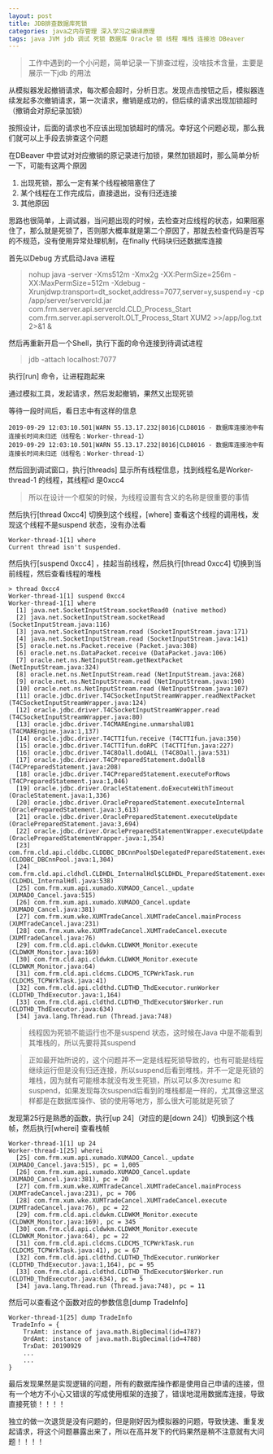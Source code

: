 ```yaml
---
layout: post
title: JDB排查数据库死锁
categories: java之内存管理 深入学习之编译原理 
tags: java JVM jdb 调试 死锁 数据库 Oracle 锁 线程 堆栈 连接池 DBeaver 
---
```


>工作中遇到的一个小问题，简单记录一下排查过程，没啥技术含量，主要是展示一下jdb 的用法

从模拟器发起撤销请求，每次都会超时，分析日志。发现点击按钮之后，模拟器连续发起多次撤销请求，第一次请求，撤销是成功的，但后续的请求出现加锁超时（撤销会对原纪录加锁）

按照设计，后面的请求也不应该出现加锁超时的情况。幸好这个问题必现，那么我们就可以上手段去排查这个问题

在DBeaver 中尝试对对应撤销的原记录进行加锁，果然加锁超时，那么简单分析一下，可能有这两个原因

1. 出现死锁，那么一定有某个线程被阻塞住了
2. 某个线程在工作完成后，直接退出，没有归还连接
3. 其他原因

思路也很简单，上调试器，当问题出现的时候，去检查对应线程的状态，如果阻塞住了，那么就是死锁了，否则那大概率就是第二个原因了，那就去检查代码是否写的不规范，没有使用异常处理机制，在finally 代码块归还数据库连接

首先以Debug 方式启动Java 进程

>nohup java -server -Xms512m -Xmx2g -XX:PermSize=256m -XX:MaxPermSize=512m -Xdebug -Xrunjdwp:transport=dt_socket,address=7077,server=y,suspend=y -cp /app/server/servercld.jar com.frm.server.api.servercld.CLD_Process_Start com.frm.server.api.serverolt.OLT_Process_Start XUM2 >>/app/log.txt 2>&1 &

然后再重新开启一个Shell，执行下面的命令连接到待调试进程

>jdb -attach localhost:7077

执行[run] 命令，让进程跑起来

通过模拟工具，发起请求，然后发起撤销，果然又出现死锁

等待一段时间后，看日志中有这样的信息

```
2019-09-29 12:03:10.501|WARN 55.13.17.232|8016|CLD8016 - 数据库连接池中有连接长时间未归还（线程名：Worker-thread-1）
2019-09-29 12:03:10.501|WARN 55.13.17.232|8016|CLD8016 - 数据库连接池中有连接长时间未归还（线程名：Worker-thread-1）
```

然后回到调试窗口，执行[threads] 显示所有线程信息，找到线程名是Worker-thread-1 的线程，其线程id 是0xcc4

>所以在设计一个框架的时候，为线程设置有含义的名称是很重要的事情

然后执行[thread 0xcc4] 切换到这个线程，[where] 查看这个线程的调用栈，发现这个线程不是suspend 状态，没有办法看

```
Worker-thread-1[1] where
Current thread isn't suspended.
```

然后执行[suspend 0xcc4] ，挂起当前线程，然后执行[thread 0xcc4] 切换到当前线程，然后查看线程的堆栈

```
> thread 0xcc4
Worker-thread-1[1] suspend 0xcc4
Worker-thread-1[1] where
  [1] java.net.SocketInputStream.socketRead0 (native method)
  [2] java.net.SocketInputStream.socketRead (SocketInputStream.java:116)
  [3] java.net.SocketInputStream.read (SocketInputStream.java:171)
  [4] java.net.SocketInputStream.read (SocketInputStream.java:141)
  [5] oracle.net.ns.Packet.receive (Packet.java:308)
  [6] oracle.net.ns.DataPacket.receive (DataPacket.java:106)
  [7] oracle.net.ns.NetInputStream.getNextPacket (NetInputStream.java:324)
  [8] oracle.net.ns.NetInputStream.read (NetInputStream.java:268)
  [9] oracle.net.ns.NetInputStream.read (NetInputStream.java:190)
  [10] oracle.net.ns.NetInputStream.read (NetInputStream.java:107)
  [11] oracle.jdbc.driver.T4CSocketInputStreamWrapper.readNextPacket (T4CSocketInputStreamWrapper.java:124)
  [12] oracle.jdbc.driver.T4CSocketInputStreamWrapper.read (T4CSocketInputStreamWrapper.java:80)
  [13] oracle.jdbc.driver.T4CMAREngine.unmarshalUB1 (T4CMAREngine.java:1,137)
  [14] oracle.jdbc.driver.T4CTTIfun.receive (T4CTTIfun.java:350)
  [15] oracle.jdbc.driver.T4CTTIfun.doRPC (T4CTTIfun.java:227)
  [16] oracle.jdbc.driver.T4C8Oall.doOALL (T4C8Oall.java:531)
  [17] oracle.jdbc.driver.T4CPreparedStatement.doOall8 (T4CPreparedStatement.java:208)
  [18] oracle.jdbc.driver.T4CPreparedStatement.executeForRows (T4CPreparedStatement.java:1,046)
  [19] oracle.jdbc.driver.OracleStatement.doExecuteWithTimeout (OracleStatement.java:1,336)
  [20] oracle.jdbc.driver.OraclePreparedStatement.executeInternal (OraclePreparedStatement.java:3,613)
  [21] oracle.jdbc.driver.OraclePreparedStatement.executeUpdate (OraclePreparedStatement.java:3,694)
  [22] oracle.jdbc.driver.OraclePreparedStatementWrapper.executeUpdate (OraclePreparedStatementWrapper.java:1,354)
  [23] com.frm.cld.api.clddbc.CLDDBC_DBCnnPool$DelegatedPreparedStatement.executeUpdate (CLDDBC_DBCnnPool.java:1,304)
  [24] com.frm.cld.api.cldhdl.CLDHDL_InternalHdl$CLDHDL_PreparedStatement.executeUpdate (CLDHDL_InternalHdl.java:538)
  [25] com.frm.xum.api.xumado.XUMADO_Cancel._update (XUMADO_Cancel.java:515)
  [26] com.frm.xum.api.xumado.XUMADO_Cancel.update (XUMADO_Cancel.java:381)
  [27] com.frm.xum.wke.XUMTradeCancel.XUMTradeCancel.mainProcess (XUMTradeCancel.java:231)
  [28] com.frm.xum.wke.XUMTradeCancel.XUMTradeCancel.execute (XUMTradeCancel.java:76)
  [29] com.frm.cld.api.cldwkm.CLDWKM_Monitor.execute (CLDWKM_Monitor.java:169)
  [30] com.frm.cld.api.cldwkm.CLDWKM_Monitor.execute (CLDWKM_Monitor.java:64)
  [31] com.frm.cld.api.cldcms.CLDCMS_TCPWrkTask.run (CLDCMS_TCPWrkTask.java:41)
  [32] com.frm.cld.api.cldthd.CLDTHD_ThdExecutor.runWorker (CLDTHD_ThdExecutor.java:1,164)
  [33] com.frm.cld.api.cldthd.CLDTHD_ThdExecutor$Worker.run (CLDTHD_ThdExecutor.java:634)
  [34] java.lang.Thread.run (Thread.java:748)
```

>线程因为死锁不能运行也不是suspend 状态，这时候在Java 中是不能看到其堆栈的，所以先要将其suspend

>正如最开始所说的，这个问题并不一定是线程死锁导致的，也有可能是线程继续运行但是没有归还连接，所以suspend后看到堆栈，并不一定是死锁的堆栈，因为就有可能根本就没有发生死锁，所以可以多次resume 和suspend，如果发现每次suspend后看到的堆栈都是一样的，尤其像这里这样都是在数据库操作、锁的使用等地方，那么很大可能就是死锁了

发现第25行是熟悉的函数，执行[up 24]（对应的是[down 24]）切换到这个栈帧，然后执行[wherei] 查看栈帧

```
Worker-thread-1[1] up 24
Worker-thread-1[25] wherei
  [25] com.frm.xum.api.xumado.XUMADO_Cancel._update (XUMADO_Cancel.java:515), pc = 1,005
  [26] com.frm.xum.api.xumado.XUMADO_Cancel.update (XUMADO_Cancel.java:381), pc = 20
  [27] com.frm.xum.wke.XUMTradeCancel.XUMTradeCancel.mainProcess (XUMTradeCancel.java:231), pc = 706
  [28] com.frm.xum.wke.XUMTradeCancel.XUMTradeCancel.execute (XUMTradeCancel.java:76), pc = 22
  [29] com.frm.cld.api.cldwkm.CLDWKM_Monitor.execute (CLDWKM_Monitor.java:169), pc = 345
  [30] com.frm.cld.api.cldwkm.CLDWKM_Monitor.execute (CLDWKM_Monitor.java:64), pc = 22
  [31] com.frm.cld.api.cldcms.CLDCMS_TCPWrkTask.run (CLDCMS_TCPWrkTask.java:41), pc = 67
  [32] com.frm.cld.api.cldthd.CLDTHD_ThdExecutor.runWorker (CLDTHD_ThdExecutor.java:1,164), pc = 95
  [33] com.frm.cld.api.cldthd.CLDTHD_ThdExecutor$Worker.run (CLDTHD_ThdExecutor.java:634), pc = 5
  [34] java.lang.Thread.run (Thread.java:748), pc = 11
```

然后可以查看这个函数对应的参数信息[dump TradeInfo]

```
Worker-thread-1[25] dump TradeInfo
 TradeInfo = {
    TrxAmt: instance of java.math.BigDecimal(id=4787)
    OrdAmt: instance of java.math.BigDecimal(id=4788)
    TrxDat: 20190929
    ...
    ...
}
```

最后发现果然是实现逻辑的问题，所有的数据库操作都是使用自己申请的连接，但有一个地方不小心又错误的写成使用框架的连接了，错误地混用数据库连接，导致直接死锁！！！！

独立的做一次退货是没有问题的，但是刚好因为模拟器的问题，导致快速、重复发起请求，将这个问题暴露出来了，所以在高并发下的代码果然是稍不注意就有大问题！！！！
